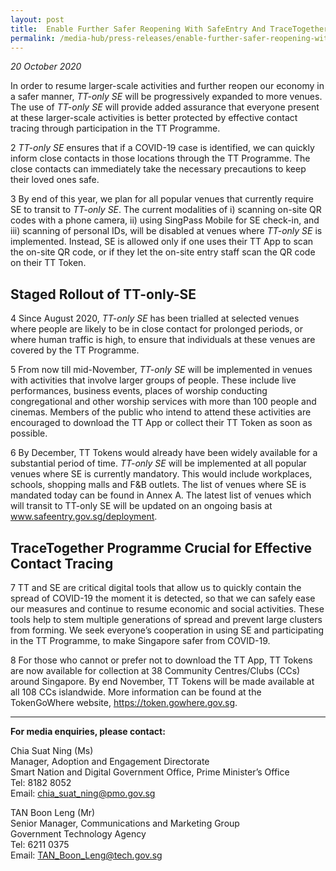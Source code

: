 ```yaml
---
layout: post
title:  Enable Further Safer Reopening With SafeEntry And TraceTogether Programme - TT-Only SE
permalink: /media-hub/press-releases/enable-further-safer-reopening-with-safeentry-and-tracetogether-programme
---
```


_20 October 2020_

In order to resume larger-scale activities and further reopen our economy in a safer manner, _TT-only SE_ will be progressively expanded to more venues. The use of _TT-only SE_ will provide added assurance that everyone present at these larger-scale activities is better protected by effective contact tracing through participation in the TT Programme.

2 _TT-only SE_ ensures that if a COVID-19 case is identified, we can quickly inform close contacts in those locations through the TT Programme. The close contacts can immediately take the necessary precautions to keep their loved ones safe.

3 By end of this year, we plan for all popular venues that currently require SE to transit to _TT-only SE_. The current modalities of i) scanning on-site QR codes with a phone camera, ii) using SingPass Mobile for SE check-in, and iii) scanning of personal IDs, will be disabled at venues where _TT-only SE_ is implemented. Instead, SE is allowed only if one uses their TT App to scan the on-site QR code, or if they let the on-site entry staff scan the QR code on their TT Token.

## Staged Rollout of TT-only-SE

4 Since August 2020, _TT-only SE_ has been trialled at selected venues where people are likely to be in close contact for prolonged periods, or where human traffic is high, to ensure that individuals at these venues are covered by the TT Programme.

5 From now till mid-November, _TT-only SE_ will be implemented in venues with activities that involve larger groups of people. These include live performances, business events, places of worship conducting congregational and other worship services with more than 100 people and cinemas. Members of the public who intend to attend these activities are encouraged to download the TT App or collect their TT Token as soon as possible.

6 By December, TT Tokens would already have been widely available for a substantial period of time. _TT-only SE_ will be implemented at all popular venues where SE is currently mandatory. This would include workplaces, schools, shopping malls and F&B outlets. The list of venues where SE is mandated today can be found in Annex A. The latest list of venues which will transit to TT-only SE will be updated on an ongoing basis at <a href="www.safeentry.gov.sg/deployment" target="_blank">www.safeentry.gov.sg/deployment</a>.

## TraceTogether Programme Crucial for Effective Contact Tracing

7 TT and SE are critical digital tools that allow us to quickly contain the spread of COVID-19 the moment it is detected, so that we can safely ease our measures and continue to resume economic and social activities. These tools help to stem multiple generations of spread and prevent large clusters from forming. We seek everyone’s cooperation in using SE and participating in the TT Programme, to make Singapore safer from COVID-19.

8 For those who cannot or prefer not to download the TT App, TT Tokens are now available for collection at 38 Community Centres/Clubs (CCs) around Singapore. By end November, TT Tokens will be made available at all 108 CCs islandwide. More information can be found at the TokenGoWhere website, <a href="https://token.gowhere.gov.sg" target="_blank">https://token.gowhere.gov.sg</a>.

---
 
**For media enquiries, please contact:**

Chia Suat Ning (Ms)<br>
Manager, Adoption and Engagement Directorate<br>
Smart Nation and Digital Government Office, Prime Minister’s Office<br>
Tel: 8182 8052<br>
Email: [chia_suat_ning@pmo.gov.sg](mailto:chia_suat_ning@pmo.gov.sg)<br>

TAN Boon Leng (Mr)<br>
Senior Manager, Communications and Marketing Group<br>
Government Technology Agency<br>
Tel: 6211 0375<br>
Email: [TAN_Boon_Leng@tech.gov.sg](mailto:TAN_Boon_Leng@tech.gov.sg)<br>
